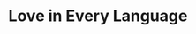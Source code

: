 ---
pid: RS53
title: Love in Every Language
location_transcription: Everywhere in Phila
zipcode: '19148'
outside_phl: 
neighborhood: Whitman,Pennsport,South Philadelphia
age: '58'
age_range: 50-59
instagram: 
image_file_name: RS_53.jpg
proposal_transcription: statues like the iconic Phila based //LOVE// statue in every
  language all over the city
topic: Art,Globalism,Philadelphia,Love
topic_summary: 0, 0, 0, 0
type: 
keywords_other: LOVE sign, language
credit: Cee Heard
image_labels: 
twitter: 
facebook: 
permalink: "/monuments/rs53/"
layout: item-page
---